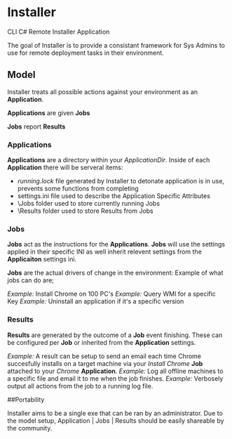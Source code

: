 # Installer
CLI C# Remote Installer Application

The goal of Installer is to provide a consistant framework for Sys Admins to use for remote deployment tasks in their environment.

## Model
Installer treats all possible actions against your environment as an **Application**.

**Applications** are given **Jobs**

**Jobs** report **Results**

### Applications

**Applications** are a directory within your *ApplicationDir*. Inside of each **Application** there will be serveral items:

- *running.lock* file generated by Installer to detonate application is in use, prevents some functions from completing
-  settings.ini file used to describe the Application Specific Attributes
- \Jobs folder used to store currently running Jobs
- \Results folder used to store Results from Jobs

### Jobs

**Jobs** act as the instructions for the **Applications**. **Jobs** will use the settings applied in their specific INI as well inherit relevent settings from the **Applicaiton** settings ini.

**Jobs** are the actual drivers of change in the environment: Example of what jobs can do are;

*Example:* Install Chrome on 100 PC's
*Example:* Query WMI for a specific Key
*Example:* Uninstall an application if it's a specific version

### Results

**Results** are generated by the outcome of a **Job** event finishing. These can be configured per **Job** or inherited from the **Application** settings.

*Example:* A result can be setup to send an email each time Chrome succesfully installs on a target machine via your *Install Chrome* **Job** attached to your *Chrome* **Application**.
*Example:* Log all offline machines to a specific file and email it to me when the job finishes.
*Example:* Verbosely output all actions from the job to a running log file.

##Portability

Installer aims to be a single exe that can be ran by an administrator. Due to the model setup, Application | Jobs | Results should be easily shareable by the community. 
